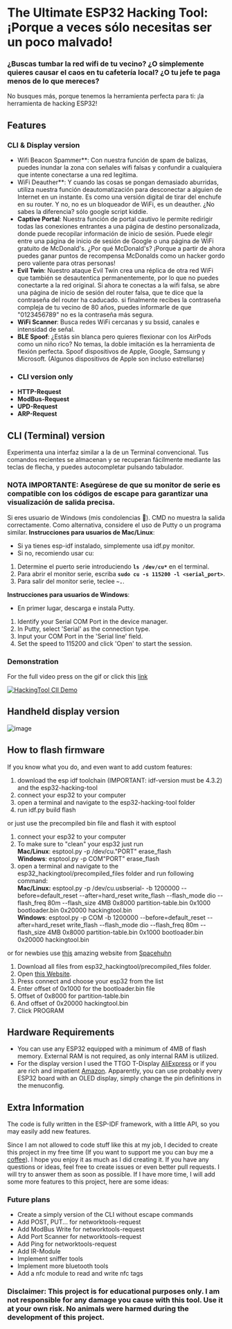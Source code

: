 # The Ultimate ESP32 Hacking Tool: ¡Porque a veces sólo necesitas ser un poco malvado!
### ¿Buscas tumbar la red wifi de tu vecino? ¿O simplemente quieres causar el caos en tu cafetería local? ¿O tu jefe te paga menos de lo que mereces?
No busques más, porque tenemos la herramienta perfecta para ti: ¡la herramienta de hacking ESP32!

## Features
### CLI & Display version
- Wifi Beacon Spammer**: Con nuestra función de spam de balizas, puedes inundar la zona con señales wifi falsas y confundir a cualquiera que intente conectarse a una red legítima.
- WiFi Deauther**: Y cuando las cosas se pongan demasiado aburridas, utiliza nuestra función deautomatización para desconectar a alguien de Internet en un instante. Es como una versión digital de tirar del enchufe en su router. Y no, no es un bloqueador de WiFi, es un deauther. ¿No sabes la diferencia? sólo google script kiddie.
- **Captive Portal**: Nuestra función de portal cautivo le permite redirigir todas las conexiones entrantes a una página de destino personalizada, donde puede recopilar información de inicio de sesión. Puede elegir entre una página de inicio de sesión de Google o una página de WiFi gratuito de McDonald's. ¿Por qué McDonald's? ¡Porque a partir de ahora puedes ganar puntos de recompensa McDonalds como un hacker gordo pero valiente para otras personas!
- **Evil Twin**: Nuestro ataque Evil Twin crea una réplica de otra red WiFi que también se desautentica permanentemente, por lo que no puedes conectarte a la red original. Si ahora te conectas a la wifi falsa, se abre una página de inicio de sesión del router falsa, que te dice que la contraseña del router ha caducado. si finalmente recibes la contraseña compleja de tu vecino de 80 años, puedes informarle de que "0123456789" no es la contraseña más segura.
- **WiFi Scanner**: Busca redes WiFi cercanas y su bssid, canales e intensidad de señal.
- **BLE Spoof**: ¿Estás sin blanca pero quieres flexionar con los AirPods como un niño rico? No temas, la doble imitación es la herramienta de flexión perfecta. Spoof dispositivos de Apple, Google, Samsung y Microsoft. (Algunos dispositivos de Apple son incluso estrellarse)
- ### CLI version only
- **HTTP-Request**
- **ModBus-Request**
- **UPD-Request**
- **ARP-Request**

## CLI (Terminal) version
Experimenta una interfaz similar a la de un Terminal convencional.
Tus comandos recientes se almacenan y se recuperan fácilmente mediante las teclas de flecha, y puedes autocompletar pulsando tabulador.
### **NOTA IMPORTANTE**: Asegúrese de que su monitor de serie es compatible con los códigos de escape para garantizar una visualización de salida precisa.
Si eres usuario de Windows (mis condolencias 🥲). CMD no muestra la salida correctamente. Como alternativa, considere el uso de Putty o un programa similar.
**Instrucciones para usuarios de Mac/Linux**:
- Si ya tienes esp-idf instalado, simplemente usa idf.py monitor.
- Si no, recomiendo usar cu:
1. Determine el puerto serie introduciendo **`ls /dev/cu*`** en el terminal.
2. Para abrir el monitor serie, escriba **`sudo cu -s 115200 -l <serial_port>`**.
3. Para salir del monitor serie, teclee **`~.`**.

**Instrucciones para usuarios de Windows**:
- En primer lugar, descarga e instala Putty.
1. Identify your Serial COM Port in the device manager.
2. In Putty, select 'Serial' as the connection type.
3. Input your COM Port in the 'Serial line' field.
4. Set the speed to 115200 and click 'Open' to start the session.

### Demonstration
For the full video press on the gif or click this [link](https://www.youtube.com/watch?v=y9GyKebK8XY)

[![HackingTool ClI Demo](https://i.imgur.com/HdnUQXB.gif)](https://www.youtube.com/watch?v=y9GyKebK8XY)

## Handheld display version
![image](https://i.imgur.com/aPWmspx.jpeg)

## How to flash firmware
If you know what you do, and even want to add custom features:
1. download the esp idf toolchain (IMPORTANT: idf-version must be 4.3.2) and the esp32-hacking-tool
2. connect your esp32 to your computer
3. open a terminal and navigate to the esp32-hacking-tool folder
4. run idf.py build flash

or just use the precompiled bin file and flash it with esptool
1. connect your esp32 to your computer
2. To make sure to "clean" your esp32 just run  
   **Mac/Linux**: esptool.py -p /dev/cu."PORT" erase_flash  
   **Windows**: esptool.py -p COM"PORT" erase_flash
3. open a terminal and navigate to the esp32_hackingtool/precompiled_files folder and run following command:  
  **Mac/Linux:** esptool.py -p /dev/cu.usbserial-<PORT> -b 1200000 --before=default_reset --after=hard_reset write_flash --flash_mode dio --flash_freq 80m --flash_size 4MB 0x8000 partition-table.bin 0x1000 bootloader.bin 0x20000 hackingtool.bin  
  **Windows**: esptool.py -p COM<PORT> -b 1200000 --before=default_reset --after=hard_reset write_flash --flash_mode dio --flash_freq 80m --flash_size 4MB 0x8000 partition-table.bin 0x1000 bootloader.bin 0x20000 hackingtool.bin

or for newbies use [this](https://esp.huhn.me) amazing website from [Spacehuhn](https://spacehuhn.com)
1. Download all files from esp32_hackingtool/precompiled_files folder.
2. Open [this Website](https://esp.huhn.me).
3. Press connect and choose your esp32 from the list
4. Enter offset of 0x1000 for the bootloader.bin file
5. Offset of 0x8000 for partition-table.bin
6. And offset of 0x20000 hackingtool.bin
7. Click PROGRAM

## Hardware Requirements
- You can use any ESP32 equipped with a minimum of 4MB of flash memory. External RAM is not required, as only internal RAM is utilized.
- For the display version I used the TTGO T-Display [AliExpress](https://aliexpress.com/item/33050639690.html?algo_pvid=f3353b8c-edf0-4bca-8686-7e315f706d40&algo_exp_id=f3353b8c-edf0-4bca-8686-7e315f706d40-0&pdp_ext_f=%7B%22sku_id%22%3A%2212000022706983282%22%7D&pdp_npi=2%40dis%21EUR%2115.33%2114.41%21%21%21%21%21%402101e9d116721750836725640e9b03%2112000022706983282%21sea) or if you are rich and impatient [Amazon](https://www.amazon.de/Wireless-Bluetooth-T-Display-Entwicklungsplatine-Arduino/dp/B09WHS11BK/ref=sr_1_3?crid=1KVYX4CZDSRJS&keywords=ttgo+esp32&qid=1672175654&sprefix=ttgo+%2Caps%2C218&sr=8-3). Apparently, you can use probably every ESP32 board with an OLED display, simply change the pin definitions in the menuconfig.

## Extra Information
The code is fully written in the ESP-IDF framework, with a little API, so you may easily add new features.

Since I am not allowed to code stuff like this at my job, I decided to create this project in my free time (If you want to support me you can buy me a [coffee](https://www.buymeacoffee.com/kl0ibi)). I hope you enjoy it as much as I did creating it. If you have any questions or ideas, feel free to create issues or even better pull requests. I will try to answer them as soon as possible.
If I have more time, I will add some more features to this project, here are some ideas:

### Future plans
- Create a simply version of the CLI without escape commands
- Add POST, PUT... for networktools-request
- Add ModBus Write for networktools-request
- Add Port Scanner for networktools-request
- Add Ping for networktools-request
- Add IR-Module
- Implement sniffer tools
- Implement more bluetooth tools
- Add a nfc module to read and write nfc tags


### Disclaimer: This project is for educational purposes only. I am not responsible for any damage you cause with this tool. Use it at your own risk. No animals were harmed during the development of this project.
